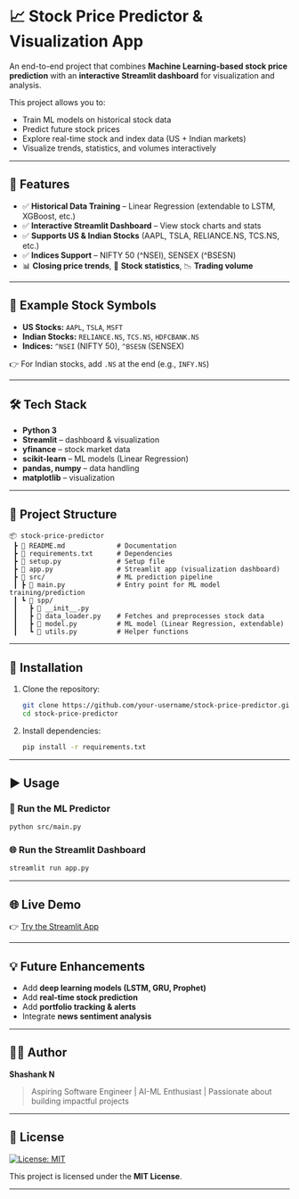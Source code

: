

# 📈 Stock Price Predictor & Visualization App

An end-to-end project that combines **Machine Learning-based stock price prediction** with an **interactive Streamlit dashboard** for visualization and analysis.

This project allows you to:

* Train ML models on historical stock data
* Predict future stock prices
* Explore real-time stock and index data (US + Indian markets)
* Visualize trends, statistics, and volumes interactively

---

## 🚀 Features

- ✅ **Historical Data Training** – Linear Regression (extendable to LSTM, XGBoost, etc.)
- ✅ **Interactive Streamlit Dashboard** – View stock charts and stats
- ✅ **Supports US & Indian Stocks** (AAPL, TSLA, RELIANCE.NS, TCS.NS, etc.)
- ✅ **Indices Support** – NIFTY 50 (^NSEI), SENSEX (^BSESN)
- 📊 **Closing price trends**, 📌 **Stock statistics**, 📉 **Trading volume**

---

## 🔑 Example Stock Symbols

* **US Stocks:** `AAPL`, `TSLA`, `MSFT`
* **Indian Stocks:** `RELIANCE.NS`, `TCS.NS`, `HDFCBANK.NS`
* **Indices:** `^NSEI` (NIFTY 50), `^BSESN` (SENSEX)

👉 For Indian stocks, add `.NS` at the end (e.g., `INFY.NS`)

---

## 🛠️ Tech Stack

* **Python 3**
* **Streamlit** – dashboard & visualization
* **yfinance** – stock market data
* **scikit-learn** – ML models (Linear Regression)
* **pandas, numpy** – data handling
* **matplotlib** – visualization

---

## 📂 Project Structure

```
📦 stock-price-predictor
 ┣ 📜 README.md             # Documentation
 ┣ 📜 requirements.txt      # Dependencies
 ┣ 📜 setup.py              # Setup file
 ┣ 📜 app.py                # Streamlit app (visualization dashboard)
 ┣ 📂 src/                  # ML prediction pipeline
 ┃ ┣ 📜 main.py             # Entry point for ML model training/prediction
 ┃ ┗ 📂 spp/
 ┃   ┣ 📜 __init__.py
 ┃   ┣ 📜 data_loader.py    # Fetches and preprocesses stock data
 ┃   ┣ 📜 model.py          # ML model (Linear Regression, extendable)
 ┃   ┗ 📜 utils.py          # Helper functions
```

---

## 🔧 Installation

1. Clone the repository:

   ```bash
   git clone https://github.com/your-username/stock-price-predictor.git
   cd stock-price-predictor
   ```

2. Install dependencies:

   ```bash
   pip install -r requirements.txt
   ```

---

## ▶️ Usage

### 🧠 Run the ML Predictor

```bash
python src/main.py
```

### 🌐 Run the Streamlit Dashboard

```bash
streamlit run app.py
```

---


## 🌐 Live Demo

👉 [Try the Streamlit App](https://your-app-link.streamlit.app)


---

## 💡 Future Enhancements

* Add **deep learning models (LSTM, GRU, Prophet)**
* Add **real-time stock prediction**
* Add **portfolio tracking & alerts**
* Integrate **news sentiment analysis**

---

## 👨‍💻 Author

**Shashank N**

> Aspiring Software Engineer | AI-ML Enthusiast | Passionate about building impactful projects

---

## 📄 License

[![License: MIT](https://img.shields.io/badge/License-MIT-yellow.svg)](LICENSE)

This project is licensed under the **MIT License**.

---

